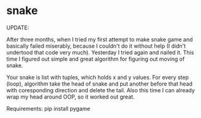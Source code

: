 # snake
UPDATE:

After three months, when I tried my first attempt to make snake game and basically failed miserably, because I couldn't do it without help (I didn't undertood that code very much). Yesterday I tried again and nailed it. This time I figured out simple and great algorithm for figuring out moving of snake.

Your snake is list with tuples, which holds x and y values. For every step (loop), algorithm take the head of snake and put another before that head with coresponding direction and delete the tail. Also this time I can already wrap my head around OOP, so it worked out great.

Requirements: pip install pygame

